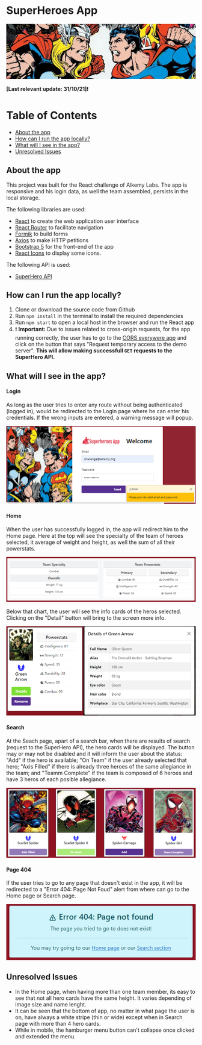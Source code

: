 # SuperHeroes App

![TODO List](/readme-assets/Banner.jpg)

**[Last relevant update: 31/10/21]**:exclamation:

# Table of Contents

- [About the app](#about-the-app)
- [How can I run the app locally?](#how-can-i-run-the-app-locally)
- [What will I see in the app?](#what-will-i-see-in-the-app)
- [Unresolved Issues](#unresolved-issues)

## About the app

This project was built for the React challenge of Alkemy Labs.
The app is responsive and his login data, as well the team assembled, persists in the local storage.

The following libraries are used:

- [React](https://es.reactjs.org/) to create the web application user interface
- [React Router](https://reactrouter.com/web/guides/quick-start) to facilitate navigation
- [Formik](https://formik.org/) to build forms
- [Axios](https://axios-http.com/) to make HTTP petitions
- [Bootstrap 5](https://getbootstrap.com/docs/5.0/getting-started/introduction/) for the front-end of the app
- [React Icons](https://react-icons.github.io/react-icons/) to display some icons.

The following API is used:

- [SuperHero API](https://superheroapi.com/)

## How can I run the app locally?

1. Clone or download the source code from Github
2. Run `npm install` in the terminal to install the required dependencies
3. Run `npm start` to open a local host in the browser and run the React app
4. :exclamation: **Important:** Due to issues related to cross-origin requests, for the app running correctly, the user has to go to the [CORS everywere app](https://cors-anywhere.herokuapp.com/corsdemo) and click on the button that says "Request temporary access to the demo server". **This will allow making successfull `GET` requests to the SuperHero API.**

## What will I see in the app?

#### Login

As long as the user tries to enter any route without being authenticated (logged in), would be redirected to the Login page where he can enter his credentials. If the wrong inputs are entered, a warning message will popup.

![Login](/readme-assets/Login.jpg)

#### Home

When the user has successfully logged in, the app will redirect him to the Home page. Here at the top will see the specialty of the team of heroes selected, it average of weight and height, as well the sum of all their powerstats.

![TeamStats](/readme-assets/TeamStats.jpg)

Below that chart, the user will see the info cards of the heros selected. Clicking on the "Detail" button will bring to the screen more info.

![TeamMember](/readme-assets/TeamMember.jpg)

#### Search

At the Seach page, apart of a search bar, when there are results of search (request to the SuperHero API), the hero cards will be displayed. The button may or may not be disabled and it will inform the user about the status: "Add" if the hero is available; "On Team" if the user already selected that hero; "Axis Filled" if there is already three heroes of the same allegiance in the team; and "Teamm Complete" if the team is composed of 6 heroes and have 3 heros of each posible allegiance.

![SearchResults](/readme-assets/SearchResults.jpg)

#### Page 404

If the user tries to go to any page that doesn't exist in the app, it will be redirected to a "Error 404: Page Not Foud" alert from where can go to the Home page or Search page.

![Page404](/readme-assets/Page404.jpg)

## Unresolved Issues

- In the Home page, when having more than one team member, its easy to see that not all hero cards have the same height. It varies depending of image size and name lenght.
- It can be seen that the bottom of app, no matter in what page the user is on, have always a white stripe (thin or wide) except when in Search page with more than 4 hero cards.
- While in mobile, the hamburger menu button can't collapse once clicked and extended the menu.
